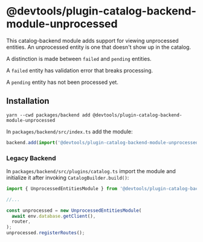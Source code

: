 # @devtools/plugin-catalog-backend-module-unprocessed

This catalog-backend module adds support for viewing unprocessed entities. An unprocessed entity is one that doesn't show up in the catalog.

A distinction is made between `failed` and `pending` entities.

A `failed` entity has validation error that breaks processing.

A `pending` entity has not been processed yet.

## Installation

```shell
yarn --cwd packages/backend add @devtools/plugin-catalog-backend-module-unprocessed
```

In `packages/backend/src/index.ts` add the module:

```ts title="packages/backend/src/index.ts"
backend.add(import('@devtools/plugin-catalog-backend-module-unprocessed'));
```

### Legacy Backend

In `packages/backend/src/plugins/catalog.ts` import the module and initialize it after invoking `CatalogBuilder.build()`:

```ts title="packages/backend/src/plugins/catalog.ts"
import { UnprocessedEntitiesModule } from '@devtools/plugin-catalog-backend-module-unprocessed';

//...

const unprocessed = new UnprocessedEntitiesModule(
  await env.database.getClient(),
  router,
);
unprocessed.registerRoutes();
```
